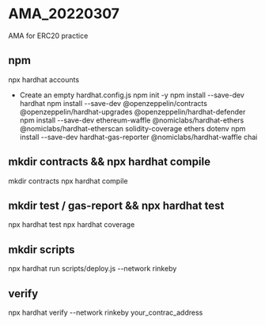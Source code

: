 # AMA_20220307
AMA for ERC20 practice
## npm
npx hardhat accounts
  - Create an empty hardhat.config.js
npm init -y
npm install --save-dev hardhat
npm install --save-dev @openzeppelin/contracts @openzeppelin/hardhat-upgrades @openzeppelin/hardhat-defender 
npm install --save-dev ethereum-waffle @nomiclabs/hardhat-ethers @nomiclabs/hardhat-etherscan solidity-coverage ethers dotenv
npm install --save-dev hardhat-gas-reporter @nomiclabs/hardhat-waffle chai

## mkdir contracts && npx hardhat compile
mkdir contracts
npx hardhat compile

## mkdir test / gas-report && npx hardhat test
npx hardhat test
npx hardhat coverage

## mkdir scripts
npx hardhat run scripts/deploy.js --network rinkeby

## verify
npx hardhat verify --network rinkeby your_contrac_address
